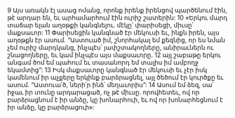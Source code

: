 9 Այս առակն էլ ասաց ոմանց, որոնք իրենք իրենցով պարծենում էին, թէ արդար են, եւ արհամարհում էին ուրիշ շատերին: 10 «Երկու մարդ տաճար ելան աղօթքի կանգնելու. մէկը՝ փարիսեցի, միւսը՝ մաքսաւոր: 11 Փարիսեցին կանգնած էր մեկուսի եւ, ինքն իրեն, այս աղօթքն էր ասում. “Աստուած իմ, շնորհակալ եմ քեզնից, որ ես նման չեմ ուրիշ մարդկանց, ինչպէս՝ յափշտակողները, անիրաւներն ու շնացողները, եւ կամ ինչպէս այս մաքսաւորը. 12 այլ շաբաթը երկու անգամ ծոմ եմ պահում եւ տասանորդ եմ տալիս իմ ամբողջ եկամտից”: 13 Իսկ մաքսաւորը կանգնած էր մեկուսի եւ չէր իսկ կամենում իր աչքերը երկինք բարձրացնել, այլ ծեծում էր կուրծքը եւ ասում. “Աստուա՛ծ, ների՛ր ինձ՝ մեղաւորիս”: 14 Ասում եմ ձեզ, սա՛ իջաւ իր տունը արդարացած, ոչ թէ միւսը. որովհետեւ, ով որ բարձրացնում է իր անձը, կը խոնարհուի, եւ ով որ խոնարհեցնում է իր անձը, կը բարձրացուի»:
